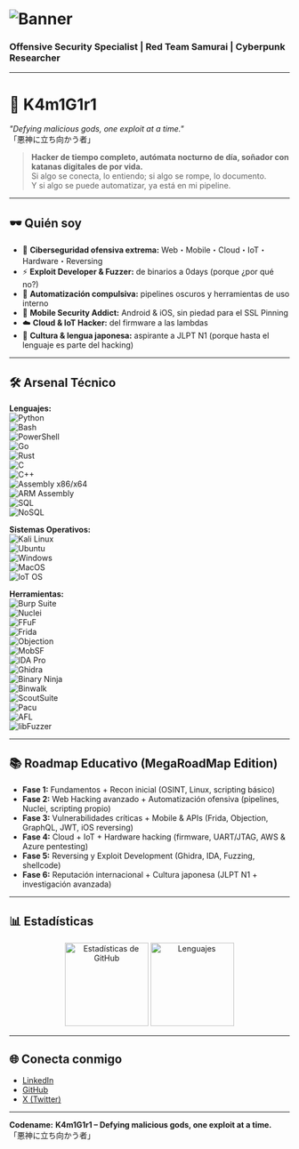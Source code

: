 # ![Banner](https://dummyimage.com/1200x300/000000/ff003c&text=K4m1G1r1+神斬り)
### **Offensive Security Specialist | Red Team Samurai | Cyberpunk Researcher**  

---

# 🥷 **K4m1G1r1**  
*"Defying malicious gods, one exploit at a time."*  
「悪神に立ち向かう者」

> **Hacker de tiempo completo, autómata nocturno de día, soñador con katanas digitales de por vida.**  
> Si algo se conecta, lo entiendo; si algo se rompe, lo documento.  
> Y si algo se puede automatizar, ya está en mi pipeline.

---

## 🕶️ **Quién soy**
- 🐉 **Ciberseguridad ofensiva extrema:** Web・Mobile・Cloud・IoT・Hardware・Reversing  
- ⚡ **Exploit Developer & Fuzzer:** de binarios a 0days (porque ¿por qué no?)  
- 🤖 **Automatización compulsiva:** pipelines oscuros y herramientas de uso interno  
- 📱 **Mobile Security Addict:** Android & iOS, sin piedad para el SSL Pinning  
- ☁️ **Cloud & IoT Hacker:** del firmware a las lambdas  
- 🗾 **Cultura & lengua japonesa:** aspirante a JLPT N1 (porque hasta el lenguaje es parte del hacking)

---

## 🛠️ **Arsenal Técnico**
**Lenguajes:**  
![Python](https://img.shields.io/badge/-Python-black?style=flat&logo=python)  
![Bash](https://img.shields.io/badge/-Bash-black?style=flat&logo=gnu-bash)  
![PowerShell](https://img.shields.io/badge/-PowerShell-black?style=flat&logo=powershell)  
![Go](https://img.shields.io/badge/-Go-black?style=flat&logo=go)  
![Rust](https://img.shields.io/badge/-Rust-black?style=flat&logo=rust)  
![C](https://img.shields.io/badge/-C-black?style=flat&logo=c)  
![C++](https://img.shields.io/badge/-C++-black?style=flat&logo=cplusplus)  
![Assembly x86/x64](https://img.shields.io/badge/-Assembly%20x86%2Fx64-black?style=flat&logo=asm)  
![ARM Assembly](https://img.shields.io/badge/-ARM%20Assembly-black?style=flat&logo=arm)  
![SQL](https://img.shields.io/badge/-SQL-black?style=flat&logo=database)  
![NoSQL](https://img.shields.io/badge/-NoSQL-black?style=flat&logo=mongodb)  

**Sistemas Operativos:**  
![Kali Linux](https://img.shields.io/badge/-Kali%20Linux-black?style=flat&logo=linux)  
![Ubuntu](https://img.shields.io/badge/-Ubuntu-black?style=flat&logo=ubuntu)  
![Windows](https://img.shields.io/badge/-Windows-black?style=flat&logo=windows)  
![MacOS](https://img.shields.io/badge/-MacOS-black?style=flat&logo=apple)  
![IoT OS](https://img.shields.io/badge/-IoT%20OS-black?style=flat&logo=raspberry-pi)  

**Herramientas:**  
![Burp Suite](https://img.shields.io/badge/-Burp%20Suite-black?style=flat&logo=burp-suite)  
![Nuclei](https://img.shields.io/badge/-Nuclei-black?style=flat)  
![FFuF](https://img.shields.io/badge/-FFuF-black?style=flat)  
![Frida](https://img.shields.io/badge/-Frida-black?style=flat&logo=android)  
![Objection](https://img.shields.io/badge/-Objection-black?style=flat)  
![MobSF](https://img.shields.io/badge/-MobSF-black?style=flat&logo=android)  
![IDA Pro](https://img.shields.io/badge/-IDA%20Pro-black?style=flat)  
![Ghidra](https://img.shields.io/badge/-Ghidra-black?style=flat&logo=eclipse-ide)  
![Binary Ninja](https://img.shields.io/badge/-Binary%20Ninja-black?style=flat)  
![Binwalk](https://img.shields.io/badge/-Binwalk-black?style=flat)  
![ScoutSuite](https://img.shields.io/badge/-ScoutSuite-black?style=flat&logo=amazon-aws)  
![Pacu](https://img.shields.io/badge/-Pacu-black?style=flat&logo=amazon-aws)  
![AFL](https://img.shields.io/badge/-AFL-black?style=flat)  
![libFuzzer](https://img.shields.io/badge/-libFuzzer-black?style=flat)  

---

## 📚 **Roadmap Educativo (MegaRoadMap Edition)**
- **Fase 1:** Fundamentos + Recon inicial (OSINT, Linux, scripting básico)  
- **Fase 2:** Web Hacking avanzado + Automatización ofensiva (pipelines, Nuclei, scripting propio)  
- **Fase 3:** Vulnerabilidades críticas + Mobile & APIs (Frida, Objection, GraphQL, JWT, iOS reversing)  
- **Fase 4:** Cloud + IoT + Hardware hacking (firmware, UART/JTAG, AWS & Azure pentesting)  
- **Fase 5:** Reversing y Exploit Development (Ghidra, IDA, Fuzzing, shellcode)  
- **Fase 6:** Reputación internacional + Cultura japonesa (JLPT N1 + investigación avanzada)  

---

## 📊 **Estadísticas**
<p align="center">
  <img src="https://github-readme-stats.vercel.app/api?username=K4m1G1r1&show_icons=true&theme=radical&hide_border=true" alt="Estadísticas de GitHub" height="150">
  <img src="https://github-readme-stats.vercel.app/api/top-langs/?username=K4m1G1r1&layout=compact&theme=radical&hide_border=true" alt="Lenguajes" height="150">
</p>

---

## 🌐 **Conecta conmigo**
- [LinkedIn](https://www.linkedin.com/in/david-alejandro-meyer-romero-678699256/)  
- [GitHub](https://github.com/K4m1G1r1)  
- [X (Twitter)](https://x.com/K4m1G1r1)  

---

**Codename:** **K4m1G1r1 – Defying malicious gods, one exploit at a time.**  
「悪神に立ち向かう者」  

<!--  
    Easter Egg: 
    "もしこれを読んでいるなら、君もハッカーだ。"
    (If you're reading this, you're a hacker too.)
-->
